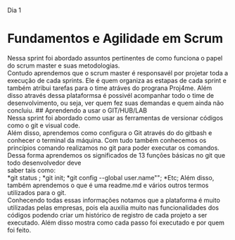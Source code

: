 Dia 1
# Fundamentos e Agilidade em Scrum                 
                      
Nessa sprint foi abordado assuntos pertinentes de como funciona o papel do scrum master e suas 
metodologias.	
Contudo aprendemos que o scrum master é responsavél por projetar toda a execução de cada sprints.
Ele é quem organiza as estapas de cada sprint e também atribui tarefas para o time atráves do 
prograna Proj4me.
Além disso através dessa plataformsa é possivél acompanhar todo o time de desenvolvimento, ou seja,
ver quem fez suas demandas e quem ainda não concluiu.
                       ## Aprendendo a usar o GIT/HUB/LAB	
Nessa sprint foi abordado como usar as ferramentas de versionar códigos como o git e visual code.	
Além disso, aprendemos como configura o Git através do do gitbash e conhecer o terminal da máquina.	
Com tudo também conhecemos os princípios comando realizamos no git para poder executar os comandos.	
Dessa forma aprendemos os significados de 13 funções básicas  no git que todo desenvolvedor deve 	
saber tais como:                        
                *git status ;
                *git init;
                *git config --global user.name"";
                *Etc;
Além disso, também aprendemos o que é uma readme.md e vários outros termos utilizados para o git.               
Conhecendo todas essas informações notamos que a plataforma é muito utilizadas pelas empresas, 
pois ela auxilia muito nas funcionalidades dos códigos podendo criar um histórico de registro de 
cada projeto a ser executado. Além disso mostra como cada passo foi executado e por quem foi feito. 